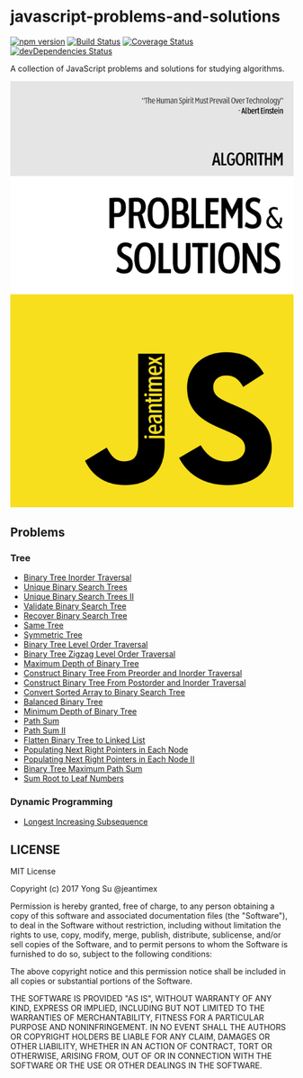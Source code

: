 # javascript-problems-and-solutions

[![npm version](https://badge.fury.io/js/javascript-problems-and-solutions.svg)](https://badge.fury.io/js/javascript-problems-and-solutions)
[![Build Status](https://travis-ci.org/jeantimex/javascript-problems-and-solutions.svg?branch=master)](https://travis-ci.org/jeantimex/javascript-problems-and-solutions)
[![Coverage Status](https://coveralls.io/repos/github/jeantimex/javascript-problems-and-solutions/badge.svg?branch=code-coverage)](https://coveralls.io/github/jeantimex/javascript-problems-and-solutions?branch=code-coverage)
[![devDependencies Status](https://david-dm.org/jeantimex/javascript-problems-and-solutions/dev-status.svg)](https://david-dm.org/jeantimex/javascript-problems-and-solutions?type=dev)

A collection of JavaScript problems and solutions for studying algorithms.

![cover](docs/images/cover.png)

## Problems

### Tree

- [Binary Tree Inorder Traversal](src/tree/binary-tree-inorder-traversal.js)
- [Unique Binary Search Trees](src/tree/unique-binary-search-trees.js)
- [Unique Binary Search Trees II](src/tree/unique-binary-search-trees-ii.js)
- [Validate Binary Search Tree](src/tree/validate-binary-search-tree.js)
- [Recover Binary Search Tree](src/tree/recover-binary-search-tree.js)
- [Same Tree](src/tree/same-tree.js)
- [Symmetric Tree](src/tree/symmetric-tree.js)
- [Binary Tree Level Order Traversal](src/tree/binary-tree-level-order-traversal.js)
- [Binary Tree Zigzag Level Order Traversal](src/tree/binary-tree-zigzag-level-order-traversal.js)
- [Maximum Depth of Binary Tree](src/tree/maximum-depth-of-binary-tree.js)
- [Construct Binary Tree From Preorder and Inorder Traversal](src/tree/construct-binary-tree-from-preorder-and-inorder-traversal.js)
- [Construct Binary Tree From Postorder and Inorder Traversal](src/tree/construct-binary-tree-from-inorder-and-postorder-traversal.js)
- [Convert Sorted Array to Binary Search Tree](src/tree/convert-sorted-array-to-binary-search-tree.js)
- [Balanced Binary Tree](src/tree/balanced-binary-tree.js)
- [Minimum Depth of Binary Tree](src/tree/minimum-depth-of-binary-tree.js)
- [Path Sum](src/tree/path-sum.js)
- [Path Sum II](src/tree/path-sum-ii.js)
- [Flatten Binary Tree to Linked List](src/tree/flatten-binary-tree-to-linked-list.js)
- [Populating Next Right Pointers in Each Node](src/tree/populating-next-right-pointers-in-each-node.js)
- [Populating Next Right Pointers in Each Node II](src/tree/populating-next-right-pointers-in-each-node-ii.js)
- [Binary Tree Maximum Path Sum](src/tree/binary-tree-maximum-path-sum.js)
- [Sum Root to Leaf Numbers](src/tree/sum-root-to-leaf-numbers.js)

### Dynamic Programming

- [Longest Increasing Subsequence](src/dynamic-programming/longest-increasing-subsequence.js)

## LICENSE

MIT License

Copyright (c) 2017 Yong Su @jeantimex

Permission is hereby granted, free of charge, to any person obtaining a copy
of this software and associated documentation files (the "Software"), to deal
in the Software without restriction, including without limitation the rights
to use, copy, modify, merge, publish, distribute, sublicense, and/or sell
copies of the Software, and to permit persons to whom the Software is
furnished to do so, subject to the following conditions:

The above copyright notice and this permission notice shall be included in all
copies or substantial portions of the Software.

THE SOFTWARE IS PROVIDED "AS IS", WITHOUT WARRANTY OF ANY KIND, EXPRESS OR
IMPLIED, INCLUDING BUT NOT LIMITED TO THE WARRANTIES OF MERCHANTABILITY,
FITNESS FOR A PARTICULAR PURPOSE AND NONINFRINGEMENT. IN NO EVENT SHALL THE
AUTHORS OR COPYRIGHT HOLDERS BE LIABLE FOR ANY CLAIM, DAMAGES OR OTHER
LIABILITY, WHETHER IN AN ACTION OF CONTRACT, TORT OR OTHERWISE, ARISING FROM,
OUT OF OR IN CONNECTION WITH THE SOFTWARE OR THE USE OR OTHER DEALINGS IN THE
SOFTWARE.
